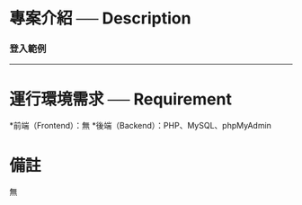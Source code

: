 # 專案介紹 ── Description

### 登入範例

<hr>

# 運行環境需求 ── Requirement

*前端（Frontend）：無
*後端（Backend）：PHP、MySQL、phpMyAdmin

# 備註

無